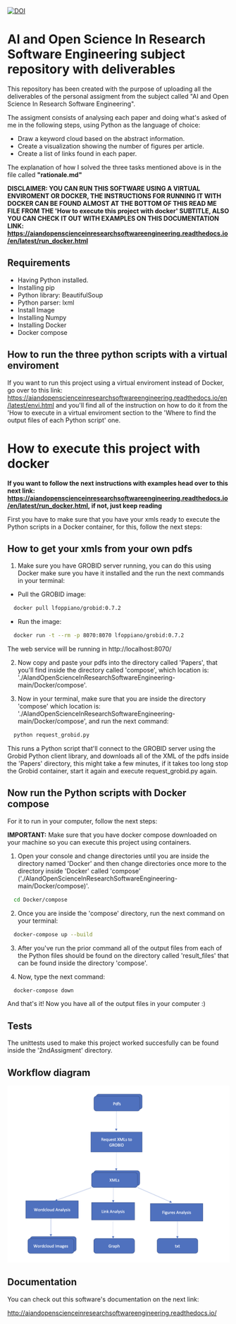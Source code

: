 [![DOI](https://zenodo.org/badge/596545346.svg)](https://zenodo.org/badge/latestdoi/596545346)

# AI and Open Science In Research Software Engineering subject repository with deliverables 

This repository has been created with the purpose of uploading all the deliverables of the personal assigment from the subject called "AI and Open Science In Research Software Engineering".

The assigment consists of analysing each paper and doing what's asked of me in the following steps, using Python as the language of choice:

- Draw a keyword cloud based on the abstract information.
- Create a visualization showing the number of figures per article.
- Create a list of links found in each paper. 

The explanation of how I solved the three tasks mentioned above is in the file called **"rationale.md"**

**DISCLAIMER: YOU CAN RUN THIS SOFTWARE USING A VIRTUAL ENVIROMENT OR **DOCKER**, THE INSTRUCTIONS FOR RUNNING IT WITH DOCKER CAN BE FOUND ALMOST AT THE BOTTOM OF THIS READ ME FILE FROM THE 'How to execute this project with docker' SUBTITLE, ALSO YOU CAN CHECK IT OUT WITH EXAMPLES ON THIS DOCUMENTATION LINK: https://aiandopenscienceinresearchsoftwareengineering.readthedocs.io/en/latest/run_docker.html**


## Requirements
- Having Python installed. 
- Installing pip
- Python library: BeautifulSoup
- Python parser: lxml 
- Install Image
- Installing Numpy
- Installing Docker
- Docker compose

## How to run the three python scripts with a virtual enviroment

If you want to run this project using a virtual enviroment instead of Docker, go over to this link: https://aiandopenscienceinresearchsoftwareengineering.readthedocs.io/en/latest/envi.html and you'll find all of the instruction on how to do it from the 'How to execute in a virtual enviroment section to the 'Where to find the output files of each Python script' one.

# How to execute this project with docker

**If you want to follow the next instructions with examples head over to this next link:
https://aiandopenscienceinresearchsoftwareengineering.readthedocs.io/en/latest/run_docker.html, if not, just keep reading**

First you have to make sure that you have your xmls ready to execute the Python scripts in a Docker container, for this, follow the next steps:

## How to get your xmls from your own pdfs 

1. Make sure you have GROBID server running, you can do this using Docker make sure you have it installed and the run the next commands in your terminal:
- Pull the GROBID image: 
```bash
  docker pull lfoppiano/grobid:0.7.2
```
- Run the image:
```bash
  docker run -t --rm -p 8070:8070 lfoppiano/grobid:0.7.2
```
The web service will be running in http://localhost:8070/

2. Now copy and paste your pdfs into the directory called 'Papers', that you'll find inside the directory called 'compose', which location is: './AIandOpenScienceInResearchSoftwareEngineering-main/Docker/compose'.
 
3. Now in your terminal, make sure that you are inside the directory 'compose' which location is: './AIandOpenScienceInResearchSoftwareEngineering-main/Docker/compose', and run the next command:
```bash
  python request_grobid.py
```
This runs a Python script that'll connect to the GROBID server using the Grobid Python client library, and downloads all of the XML of the pdfs inside the 'Papers' directory, this might take a few minutes, if it takes too long stop the Grobid container, start it again and execute request_grobid.py again.

## Now run the Python scripts with Docker compose

For it to run in your computer, follow the next steps:

**IMPORTANT:** Make sure that you have docker compose downloaded on your machine so you can execute this project using containers.

1. Open your console and change directories until you are inside the directory named 'Docker' and then change directories once more to the directory inside 'Docker' called 'compose' ('./AIandOpenScienceInResearchSoftwareEngineering-main/Docker/compose)'.
```bash
  cd Docker/compose
```
2. Once you are inside the 'compose' directory, run the next command on your terminal:
```bash
  docker-compose up --build
```
3. After you've run the prior command all of the output files from each of the Python files should be found on the directory called 'result_files' that can be found inside the directory 'compose'.

4. Now, type the next command:
```bash
  docker-compose down
```

And that's it! Now you have all of the output files in your computer :)

## Tests
The unittests used to make this project worked succesfully can be found inside the '2ndAssigment' directory.

## Workflow diagram
![title](Images/workflow_diagram.png)

## Documentation
You can check out this software's documentation on the next link:

http://aiandopenscienceinresearchsoftwareengineering.readthedocs.io/



